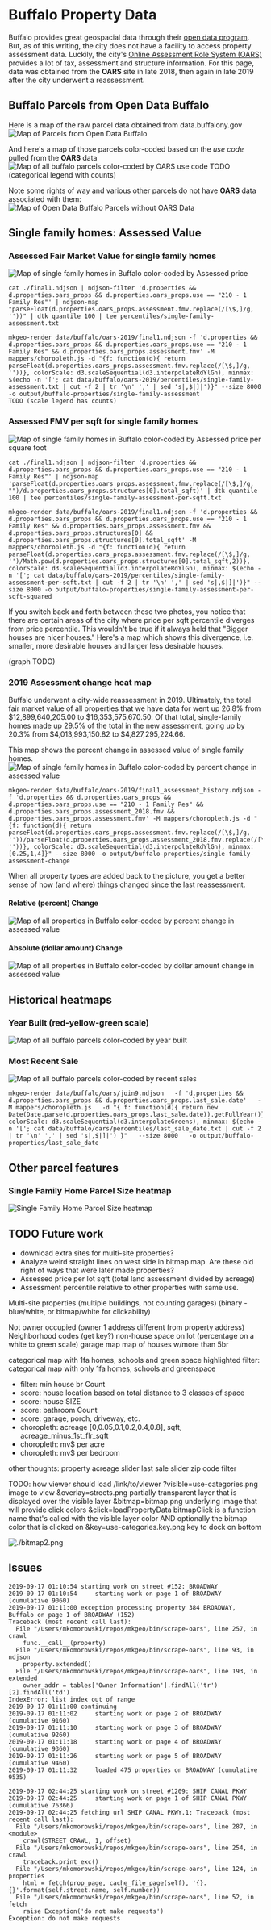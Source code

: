 # Buffalo Property Data
Buffalo provides great geospacial data through their [open data program](https://data.buffalony.gov/). But, as of this writing, the city does not have a facility to access property assessment data. Luckily, the city's [Online Assessment Role System (OARS)](https://buffalo.oarsystem.com/) provides a lot of tax, assessment and structure information. For this page, data was obtained from the **OARS** site in late 2018, then again in late 2019 after the city underwent a reassessment.

## Buffalo Parcels from Open Data Buffalo
Here is a map of the raw parcel data obtained from data.buffalony.gov
![Map of Parcels from Open Data Buffalo](./scaled/Green_Code_Zoning_2017_data.png)

And here's a map of those parcels color-coded based on the *use code* pulled from the **OARS** data
![Map of all buffalo parcels color-coded by OARS use code](./scaled/use-categories.png)
TODO (categorical legend with counts)

Note some rights of way and various other parcels do not have **OARS** data associated with them:
![Map of Open Data Buffalo Parcels without OARS Data](./scaled/no_oars_data.png)

## Single family homes: Assessed Value
### Assessed Fair Market Value for single family homes
![Map of single family homes in Buffalo color-coded by Assessed price](./scaled/single-family-assessment.png)
```
cat ./final1.ndjson | ndjson-filter 'd.properties && d.properties.oars_props && d.properties.oars_props.use == "210 - 1 Family Res"' | ndjson-map "parseFloat(d.properties.oars_props.assessment.fmv.replace(/[\$,]/g, ''))" | dtk quantile 100 | tee percentiles/single-family-assessment.txt

mkgeo-render data/buffalo/oars-2019/final1.ndjson -f 'd.properties && d.properties.oars_props && d.properties.oars_props.use == "210 - 1 Family Res" && d.properties.oars_props.assessment.fmv' -M mappers/choropleth.js -d "{f: function(d){ return parseFloat(d.properties.oars_props.assessment.fmv.replace(/[\$,]/g, ''))}, colorScale: d3.scaleSequential(d3.interpolateRdYlGn), minmax: $(echo -n '['; cat data/buffalo/oars-2019/percentiles/single-family-assessment.txt | cut -f 2 | tr '\n' ',' | sed 's|,$|]|')}" --size 8000 -o output/buffalo-properties/single-family-assessment
TODO (scale legend has counts)
```

### Assessed FMV per sqft for single family homes
![Map of single family homes in Buffalo color-coded by Assessed price per square foot](./scaled/single-family-assessment-per-sqft.png)
```
cat ./final1.ndjson | ndjson-filter 'd.properties && d.properties.oars_props && d.properties.oars_props.use == "210 - 1 Family Res"' | ndjson-map 'parseFloat(d.properties.oars_props.assessment.fmv.replace(/[\$,]/g, "")/d.properties.oars_props.structures[0].total_sqft)' | dtk quantile 100 | tee percentiles/single-family-assessment-per-sqft.txt

mkgeo-render data/buffalo/oars-2019/final1.ndjson -f 'd.properties && d.properties.oars_props && d.properties.oars_props.use == "210 - 1 Family Res" && d.properties.oars_props.assessment.fmv && d.properties.oars_props.structures[0] && d.properties.oars_props.structures[0].total_sqft' -M mappers/choropleth.js -d "{f: function(d){ return parseFloat(d.properties.oars_props.assessment.fmv.replace(/[\$,]/g, '')/Math.pow(d.properties.oars_props.structures[0].total_sqft,2))}, colorScale: d3.scaleSequential(d3.interpolateRdYlGn), minmax: $(echo -n '['; cat data/buffalo/oars-2019/percentiles/single-family-assessment-per-sqft.txt | cut -f 2 | tr '\n' ',' | sed 's|,$|]|')}" --size 8000 -o output/buffalo-properties/single-family-assessment-per-sqft-squared
```
If you switch back and forth between these two photos, you notice that there are certain areas of the city where price per sqft percentile diverges from price percentile. This wouldn't be true if it always held that "Bigger houses are nicer houses." Here's a map which shows this divergence, i.e. smaller, more desirable houses and larger less desirable houses.

(graph TODO)

### 2019 Assessment change heat map
Buffalo underwent a city-wide reassessment in 2019. Ultimately, the total fair market value of all properties that we have data for went up 26.8% from $12,899,640,205.00 to $16,353,575,670.50. Of that total, single-family homes made up 29.5% of the total in the new assessment, going up by 20.3% from $4,013,993,150.82 to $4,827,295,224.66.

This map shows the percent change in assessed value of single family homes.
![Map of single family homes in Buffalo color-coded by percent change in assessed value](./scaled/single-family-assessment-change.png)
```
mkgeo-render data/buffalo/oars-2019/final1_assessment_history.ndjson -f 'd.properties && d.properties.oars_props && d.properties.oars_props.use == "210 - 1 Family Res" && d.properties.oars_props.assessment_2018.fmv && d.properties.oars_props.assessment.fmv' -M mappers/choropleth.js -d "{f: function(d){ return parseFloat(d.properties.oars_props.assessment.fmv.replace(/[\$,]/g, ''))/parseFloat(d.properties.oars_props.assessment_2018.fmv.replace(/[\$,]/g, ''))}, colorScale: d3.scaleSequential(d3.interpolateRdYlGn), minmax: [0.25,1,4]}" --size 8000 -o output/buffalo-properties/single-family-assessment-change
```

When all property types are added back to the picture, you get a better sense of how (and where) things changed since the last reassessment.

#### Relative (percent) Change
![Map of all properties in Buffalo color-coded by percent change in assessed value](./scaled/all-property-assessment-change.png)

#### Absolute (dollar amount) Change
![Map of all properties in Buffalo color-coded by dollar amount change in assessed value](./scaled/all-property-assessment-change-abs.png)



## Historical heatmaps
### Year Built (red-yellow-green scale)
![Map of all buffalo parcels color-coded by year built](./scaled/year-built.png)

### Most Recent Sale
![Map of all buffalo parcels color-coded by recent sales](./scaled/last_sale_date.png)
```
mkgeo-render data/buffalo/oars/join9.ndjson   -f 'd.properties && d.properties.oars_props && d.properties.oars_props.last_sale.date'   -M mappers/choropleth.js   -d "{ f: function(d){ return new Date(Date.parse(d.properties.oars_props.last_sale.date)).getFullYear()}, colorScale: d3.scaleSequential(d3.interpolateGreens), minmax: $(echo -n '['; cat data/buffalo/oars/percentiles/last_sale_date.txt | cut -f 2 | tr '\n' ',' | sed 's|,$|]|') }"   --size 8000   -o output/buffalo-properties/last_sale_date
```

## Other parcel features
### Single Family Home Parcel Size heatmap
![Single Family Home Parcel Size heatmap](./scaled/lot_size.png)

## TODO Future work
* download extra sites for multi-site properties?
* Analyze weird straight lines on west side in bitmap map. Are these old right of ways that were later made properties?
* Assessed price per lot sqft (total land assessment divided by acreage)
* Assessment percentile relative to other properties with same use.

Multi-site properties (multiple buildings, not counting garages) (binary - blue/white, or bitmap/white for clickability)

Not owner occupied (owner 1 address different from property address)
Neighborhood codes (get key?)
non-house space on lot (percentage on a white to green scale)
garage map
map of houses w/more than 5br

categorical map with 1fa homes, schools and green space highlighted
filter: categorical map with only 1fa homes, schools and greenspace
* filter: min house br Count
* score: house location based on total distance to 3 classes of space
* score: house SIZE
* score: bathroom Count
* score: garage, porch, driveway, etc.
* choropleth: acreage [0,0.05,0.1,0.2,0.4,0.8], sqft, acreage_minus_1st_flr_sqft
* choropleth: mv$ per acre
* choropleth: mv$ per bedroom

other thoughts: property acreage slider
last sale slider
zip code filter

TODO: how viewer should load
/link/to/viewer
  ?visible=use-categories.png image to view
  &overlay=streets.png partially transparent layer that is displayed over the visible layer
  &bitmap=bitmap.png underlying image that will provide click colors
  &click=loadPropertyData bitmapClick is a function name that's called with the visible layer color AND optionally the bitmap color that is clicked on
  &key=use-categories.key.png key to dock on bottom

![./bitmap2.png](./scaled/bitmap2.png)

## Issues

```
2019-09-17 01:10:54 starting work on street #152: BROADWAY
2019-09-17 01:10:54     starting work on page 1 of BROADWAY (cumulative 9060)
2019-09-17 01:11:00 exception processing property 384 BROADWAY, Buffalo on page 1 of BROADWAY (152)
Traceback (most recent call last):
  File "/Users/mkomorowski/repos/mkgeo/bin/scrape-oars", line 257, in crawl
    func.__call__(property)
  File "/Users/mkomorowski/repos/mkgeo/bin/scrape-oars", line 93, in ndjson
    property.extended()
  File "/Users/mkomorowski/repos/mkgeo/bin/scrape-oars", line 193, in extended
    owner_addr = tables['Owner Information'].findAll('tr')[2].findAll('td')
IndexError: list index out of range
2019-09-17 01:11:00 continuing
2019-09-17 01:11:02     starting work on page 2 of BROADWAY (cumulative 9160)
2019-09-17 01:11:10     starting work on page 3 of BROADWAY (cumulative 9260)
2019-09-17 01:11:18     starting work on page 4 of BROADWAY (cumulative 9360)
2019-09-17 01:11:26     starting work on page 5 of BROADWAY (cumulative 9460)
2019-09-17 01:11:32     loaded 475 properties on BROADWAY (cumulative 9535)
```

```
2019-09-17 02:44:25 starting work on street #1209: SHIP CANAL PKWY
2019-09-17 02:44:25     starting work on page 1 of SHIP CANAL PKWY (cumulative 76366)
2019-09-17 02:44:25 fetching url SHIP CANAL PKWY.1;	Traceback (most recent call last):
  File "/Users/mkomorowski/repos/mkgeo/bin/scrape-oars", line 287, in <module>
    crawl(STREET_CRAWL, 1, offset)
  File "/Users/mkomorowski/repos/mkgeo/bin/scrape-oars", line 254, in crawl
    traceback.print_exc()
  File "/Users/mkomorowski/repos/mkgeo/bin/scrape-oars", line 124, in properties
    html = fetch(prop_page, cache_file_page(self), '{}.{}'.format(self.street.name, self.number))
  File "/Users/mkomorowski/repos/mkgeo/bin/scrape-oars", line 52, in fetch
    raise Exception('do not make requests')
Exception: do not make requests
```

